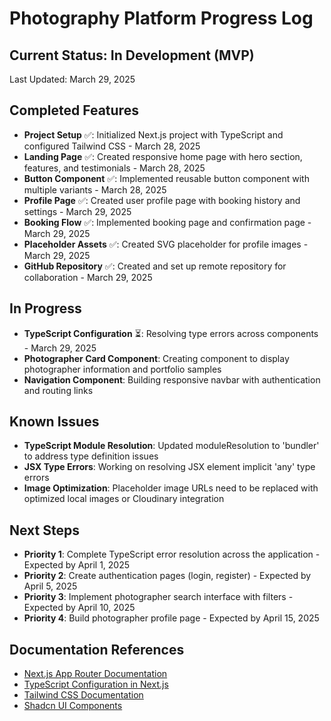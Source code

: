 # Photography Platform Progress Log

## Current Status: In Development (MVP)
Last Updated: March 29, 2025

## Completed Features
- **Project Setup** ✅: Initialized Next.js project with TypeScript and configured Tailwind CSS - March 28, 2025
- **Landing Page** ✅: Created responsive home page with hero section, features, and testimonials - March 28, 2025
- **Button Component** ✅: Implemented reusable button component with multiple variants - March 28, 2025
- **Profile Page** ✅: Created user profile page with booking history and settings - March 29, 2025
- **Booking Flow** ✅: Implemented booking page and confirmation page - March 29, 2025
- **Placeholder Assets** ✅: Created SVG placeholder for profile images - March 29, 2025
- **GitHub Repository** ✅: Created and set up remote repository for collaboration - March 29, 2025

## In Progress
- **TypeScript Configuration** ⏳: Resolving type errors across components - March 29, 2025
- **Photographer Card Component**: Creating component to display photographer information and portfolio samples
- **Navigation Component**: Building responsive navbar with authentication and routing links

## Known Issues
- **TypeScript Module Resolution**: Updated moduleResolution to 'bundler' to address type definition issues
- **JSX Type Errors**: Working on resolving JSX element implicit 'any' type errors
- **Image Optimization**: Placeholder image URLs need to be replaced with optimized local images or Cloudinary integration

## Next Steps
- **Priority 1**: Complete TypeScript error resolution across the application - Expected by April 1, 2025
- **Priority 2**: Create authentication pages (login, register) - Expected by April 5, 2025
- **Priority 3**: Implement photographer search interface with filters - Expected by April 10, 2025
- **Priority 4**: Build photographer profile page - Expected by April 15, 2025

## Documentation References
- [Next.js App Router Documentation](https://nextjs.org/docs/app)
- [TypeScript Configuration in Next.js](https://nextjs.org/docs/basic-features/typescript)
- [Tailwind CSS Documentation](https://tailwindcss.com/docs)
- [Shadcn UI Components](https://ui.shadcn.com/docs)